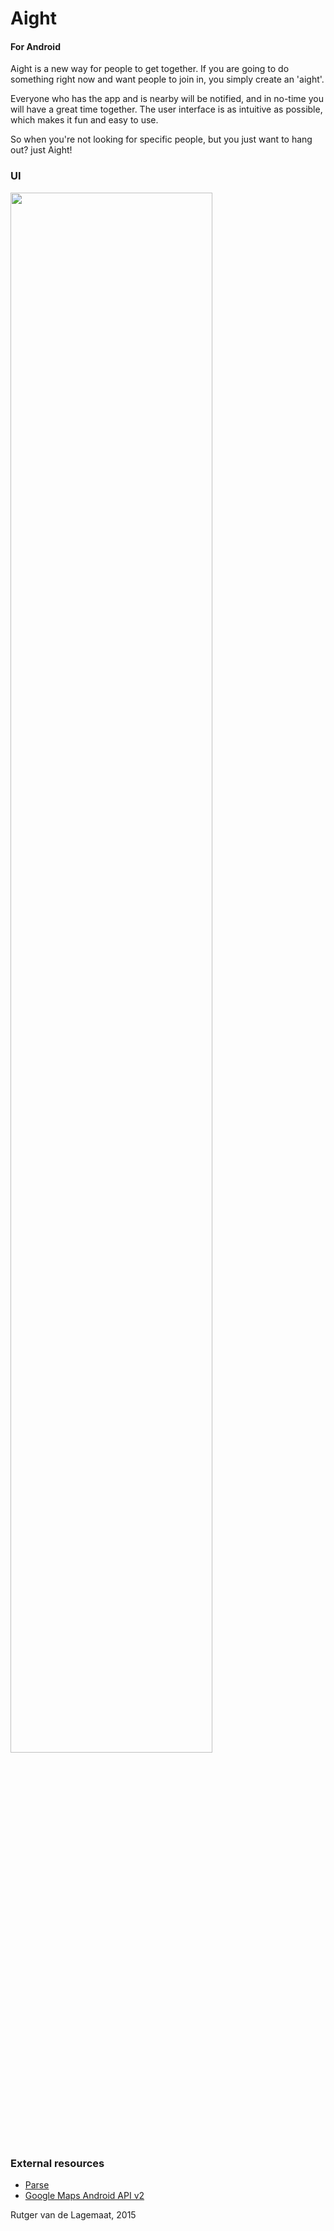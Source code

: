 # Aight
#### For Android
Aight is a new way for people to get together. If you are going to do something right now and want people to join in, you simply create an 'aight'.

Everyone who has the app and is nearby will be notified, and in no-time you will have a great time together.
The user interface is as intuitive as possible, which makes it fun and easy to use.


So when you're not looking for specific people, but you just want to hang out? just Aight!

### UI
<img src="doc/screenshots.png" width="80%">

### External resources
- [Parse](https://parse.com/)
- [Google Maps Android API v2](https://developers.google.com/maps/documentation/android/start)


Rutger van de Lagemaat, 2015
